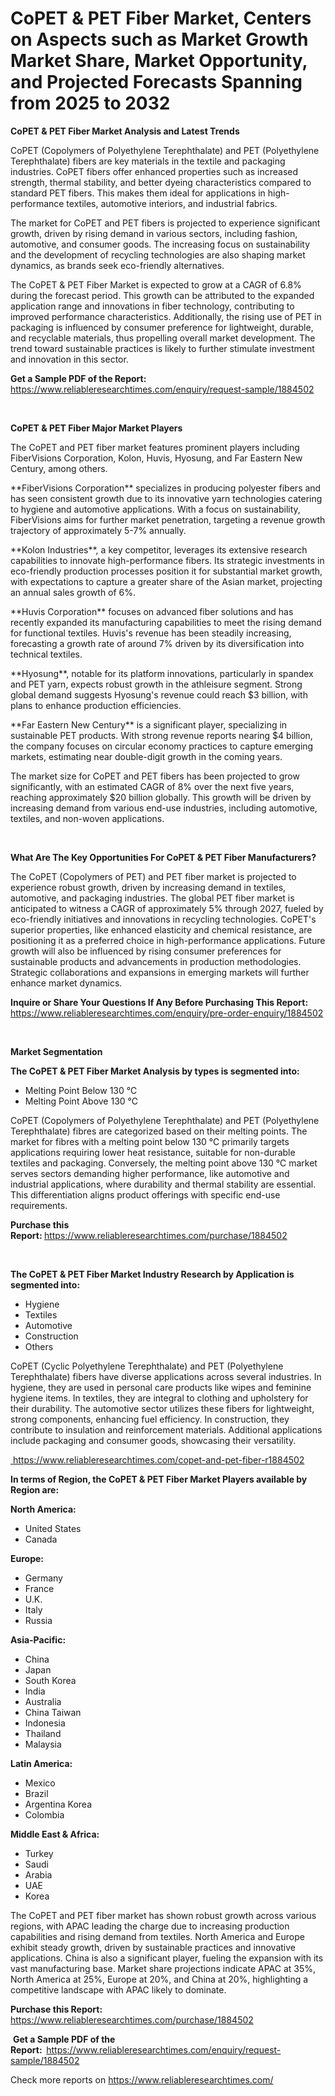 <p><h1>CoPET & PET Fiber Market, Centers on Aspects such as Market Growth Market Share, Market Opportunity, and Projected Forecasts Spanning from 2025 to 2032</h1></p><p><strong>CoPET & PET Fiber Market Analysis and Latest Trends</strong></p>
<p><p>CoPET (Copolymers of Polyethylene Terephthalate) and PET (Polyethylene Terephthalate) fibers are key materials in the textile and packaging industries. CoPET fibers offer enhanced properties such as increased strength, thermal stability, and better dyeing characteristics compared to standard PET fibers. This makes them ideal for applications in high-performance textiles, automotive interiors, and industrial fabrics.</p><p>The market for CoPET and PET fibers is projected to experience significant growth, driven by rising demand in various sectors, including fashion, automotive, and consumer goods. The increasing focus on sustainability and the development of recycling technologies are also shaping market dynamics, as brands seek eco-friendly alternatives. </p><p>The CoPET & PET Fiber Market is expected to grow at a CAGR of 6.8% during the forecast period. This growth can be attributed to the expanded application range and innovations in fiber technology, contributing to improved performance characteristics. Additionally, the rising use of PET in packaging is influenced by consumer preference for lightweight, durable, and recyclable materials, thus propelling overall market development. The trend toward sustainable practices is likely to further stimulate investment and innovation in this sector.</p></p>
<p><strong>Get a Sample PDF of the Report:&nbsp;</strong> <a href="https://www.reliableresearchtimes.com/enquiry/request-sample/1884502?utm_campaign=3054&utm_medium=2&utm_source=Github&utm_content=ia&utm_term=03042025&utm_id=copet-pet-fiber">https://www.reliableresearchtimes.com/enquiry/request-sample/1884502</a></p>
<p>&nbsp;</p>
<p><strong>CoPET & PET Fiber Major Market Players</strong></p>
<p><p>The CoPET and PET fiber market features prominent players including FiberVisions Corporation, Kolon, Huvis, Hyosung, and Far Eastern New Century, among others. </p><p>**FiberVisions Corporation** specializes in producing polyester fibers and has seen consistent growth due to its innovative yarn technologies catering to hygiene and automotive applications. With a focus on sustainability, FiberVisions aims for further market penetration, targeting a revenue growth trajectory of approximately 5-7% annually.</p><p>**Kolon Industries**, a key competitor, leverages its extensive research capabilities to innovate high-performance fibers. Its strategic investments in eco-friendly production processes position it for substantial market growth, with expectations to capture a greater share of the Asian market, projecting an annual sales growth of 6%.</p><p>**Huvis Corporation** focuses on advanced fiber solutions and has recently expanded its manufacturing capabilities to meet the rising demand for functional textiles. Huvis's revenue has been steadily increasing, forecasting a growth rate of around 7% driven by its diversification into technical textiles.</p><p>**Hyosung**, notable for its platform innovations, particularly in spandex and PET yarn, expects robust growth in the athleisure segment. Strong global demand suggests Hyosung's revenue could reach $3 billion, with plans to enhance production efficiencies.</p><p>**Far Eastern New Century** is a significant player, specializing in sustainable PET products. With strong revenue reports nearing $4 billion, the company focuses on circular economy practices to capture emerging markets, estimating near double-digit growth in the coming years.</p><p>The market size for CoPET and PET fibers has been projected to grow significantly, with an estimated CAGR of 8% over the next five years, reaching approximately $20 billion globally. This growth will be driven by increasing demand from various end-use industries, including automotive, textiles, and non-woven applications.</p></p>
<p>&nbsp;</p>
<p><strong>What Are The Key Opportunities For CoPET & PET Fiber Manufacturers?</strong></p>
<p><p>The CoPET (Copolymers of PET) and PET fiber market is projected to experience robust growth, driven by increasing demand in textiles, automotive, and packaging industries. The global PET fiber market is anticipated to witness a CAGR of approximately 5% through 2027, fueled by eco-friendly initiatives and innovations in recycling technologies. CoPET's superior properties, like enhanced elasticity and chemical resistance, are positioning it as a preferred choice in high-performance applications. Future growth will also be influenced by rising consumer preferences for sustainable products and advancements in production methodologies. Strategic collaborations and expansions in emerging markets will further enhance market dynamics.</p></p>
<p><strong>Inquire or Share Your Questions If Any Before Purchasing This Report:</strong> <a href="https://www.reliableresearchtimes.com/enquiry/pre-order-enquiry/1884502?utm_campaign=3054&utm_medium=2&utm_source=Github&utm_content=ia&utm_term=03042025&utm_id=copet-pet-fiber">https://www.reliableresearchtimes.com/enquiry/pre-order-enquiry/1884502</a></p>
<p>&nbsp;</p>
<p><strong>Market Segmentation</strong></p>
<p><strong>The CoPET & PET Fiber Market Analysis by types is segmented into:</strong></p>
<p><ul><li>Melting Point Below 130 ℃</li><li>Melting Point Above 130 ℃</li></ul></p>
<p><p>CoPET (Copolymers of Polyethylene Terephthalate) and PET (Polyethylene Terephthalate) fibres are categorized based on their melting points. The market for fibres with a melting point below 130 ℃ primarily targets applications requiring lower heat resistance, suitable for non-durable textiles and packaging. Conversely, the melting point above 130 ℃ market serves sectors demanding higher performance, like automotive and industrial applications, where durability and thermal stability are essential. This differentiation aligns product offerings with specific end-use requirements.</p></p>
<p><strong>Purchase this Report:&nbsp;</strong><a href="https://www.reliableresearchtimes.com/purchase/1884502?utm_campaign=3054&utm_medium=2&utm_source=Github&utm_content=ia&utm_term=03042025&utm_id=copet-pet-fiber">https://www.reliableresearchtimes.com/purchase/1884502</a></p>
<p>&nbsp;</p>
<p><strong>The CoPET & PET Fiber Market Industry Research by Application is segmented into:</strong></p>
<p><ul><li>Hygiene</li><li>Textiles</li><li>Automotive</li><li>Construction</li><li>Others</li></ul></p>
<p><p>CoPET (Cyclic Polyethylene Terephthalate) and PET (Polyethylene Terephthalate) fibers have diverse applications across several industries. In hygiene, they are used in personal care products like wipes and feminine hygiene items. In textiles, they are integral to clothing and upholstery for their durability. The automotive sector utilizes these fibers for lightweight, strong components, enhancing fuel efficiency. In construction, they contribute to insulation and reinforcement materials. Additional applications include packaging and consumer goods, showcasing their versatility.</p></p>
<p><a href="https://www.reliableresearchtimes.com/copet-and-pet-fiber-r1884502?utm_campaign=3054&utm_medium=2&utm_source=Github&utm_content=ia&utm_term=03042025&utm_id=copet-pet-fiber">&nbsp;https://www.reliableresearchtimes.com/copet-and-pet-fiber-r1884502</a></p>
<p><strong>In terms of Region, the CoPET & PET Fiber Market Players available by Region are:</strong></p>
<p>
    <p> <strong> North America: </strong>
        <ul>
            <li>United States</li>
            <li>Canada</li>
        </ul>
        </p> 
    <p> <strong> Europe: </strong>
        <ul>
            <li>Germany</li>
            <li>France</li>
            <li>U.K.</li>
            <li>Italy</li>
            <li>Russia</li>
        </ul>
        </p> 
    <p> <strong> Asia-Pacific: </strong>
        <ul>
            <li>China</li>
            <li>Japan</li>
            <li>South Korea</li>
            <li>India</li>
            <li>Australia</li>
            <li>China Taiwan</li>
            <li>Indonesia</li>
            <li>Thailand</li>
            <li>Malaysia</li>
        </ul>
        </p> 
    <p> <strong> Latin America: </strong>
        <ul>
            <li>Mexico</li>
            <li>Brazil</li>
            <li>Argentina Korea</li>
            <li>Colombia</li>
        </ul>
        </p> 
    <p> <strong> Middle East & Africa: </strong>
        <ul>
            <li>Turkey</li>
            <li>Saudi</li>
            <li>Arabia</li>
            <li>UAE</li>
            <li>Korea</li>
        </ul>
    </p>
    </p>
<p><p>The CoPET and PET fiber market has shown robust growth across various regions, with APAC leading the charge due to increasing production capabilities and rising demand from textiles. North America and Europe exhibit steady growth, driven by sustainable practices and innovative applications. China is also a significant player, fueling the expansion with its vast manufacturing base. Market share projections indicate APAC at 35%, North America at 25%, Europe at 20%, and China at 20%, highlighting a competitive landscape with APAC likely to dominate.</p></p>
<p><strong>Purchase this Report: </strong><a href="https://www.reliableresearchtimes.com/purchase/1884502?utm_campaign=3054&utm_medium=2&utm_source=Github&utm_content=ia&utm_term=03042025&utm_id=copet-pet-fiber">https://www.reliableresearchtimes.com/purchase/1884502</a></p>
<p>&nbsp;<strong>Get a Sample PDF of the Report:&nbsp;&nbsp;</strong><a href="https://www.reliableresearchtimes.com/enquiry/request-sample/1884502?utm_campaign=3054&utm_medium=2&utm_source=Github&utm_content=ia&utm_term=03042025&utm_id=copet-pet-fiber">https://www.reliableresearchtimes.com/enquiry/request-sample/1884502</a></p>
<p><strong></strong></p>
<p>Check more reports on <a href="https://www.reliableresearchtimes.com/?utm_campaign=3054&utm_medium=2&utm_source=Github&utm_content=ia&utm_term=03042025&utm_id=copet-pet-fiber">https://www.reliableresearchtimes.com/</a></p>